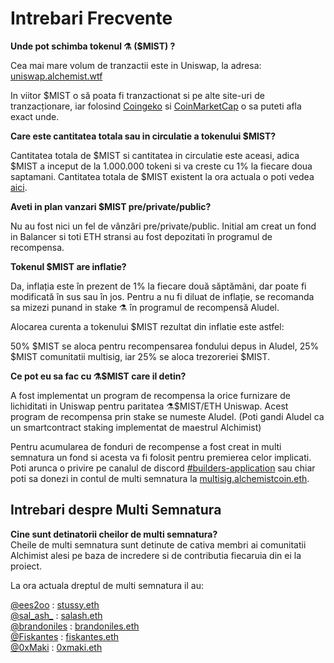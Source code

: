 # Intrebari Frecvente

**Unde pot schimba tokenul ⚗️ \($MIST\) ?**

Cea mai mare volum de tranzactii este in Uniswap, la adresa: [uniswap.alchemist.wtf](https://app.uniswap.org/#/swap?inputCurrency=0x88acdd2a6425c3faae4bc9650fd7e27e0bebb7ab&use=V2)

In viitor $MIST o să poata fi tranzactionat si pe alte site-uri de tranzacționare, iar folosind [Coingeko](https://www.coingecko.com/en/coins/alchemist) si [CoinMarketCap](https://coinmarketcap.com/currencies/alchemist/) o sa puteti afla exact unde.

**Care este cantitatea totala sau in circulatie a tokenului $MIST?**

Cantitatea totala de $MIST si cantitatea in circulatie este aceasi, adica $MIST a inceput de la 1.000.000 tokeni si va creste cu 1% la fiecare doua saptamani. Cantitatea totala de $MIST existent la ora actuala o poti vedea [aici](https://etherscan.io/token/0x88acdd2a6425c3faae4bc9650fd7e27e0bebb7ab).

**Aveti in plan vanzari $MIST pre/private/public?**

Nu au fost nici un fel de vânzări pre/private/public. Initial am creat un fond in Balancer si toti ETH stransi au fost depozitati în programul de recompensa.

**Tokenul $MIST are inflatie?**

Da, inflația este în prezent de 1% la fiecare două săptămâni, dar poate fi modificată în sus sau în jos. Pentru a nu fi diluat de inflație, se recomanda sa mizezi punand in stake ⚗️ în programul de recompensă Aludel.

Alocarea curenta a tokenului $MIST rezultat din inflatie este astfel:

50% $MIST se aloca pentru recompensarea fondului depus in Aludel, 25% $MIST comunitatii multisig, iar 25% se aloca trezoreriei $MIST.

**Ce pot eu sa fac cu ⚗️$MIST care il detin?**

A fost implementat un program de recompensa la orice furnizare de lichiditati in Uniswap pentru paritatea ⚗️$MIST/ETH Uniswap. Acest program de recompensa prin stake se numeste Aludel. \(Poti gandi Aludel ca un smartcontract staking implementat de maestrul Alchimist\)

Pentru acumularea de fonduri de recompense a fost creat in multi semnatura un fond si acesta va fi folosit pentru premierea celor implicati. Poti arunca o privire pe canalul de discord [\#builders-application](https://discord.gg/92hQDCw25u) sau chiar poti sa donezi in contul de multi semnatura la [multisig.alchemistcoin.eth](https://etherscan.io/address/multisig.alchemistcoin.eth).

## Intrebari despre Multi Semnatura <a id="Multisig-FAQ"></a>

**Cine sunt detinatorii cheilor de multi semnatura?**  
Cheile de multi semnatura sunt detinute de cativa membri ai comunitatii Alchimist alesi pe baza de incredere si de contributia fiecaruia din ei la proiect.

La ora actuala dreptul de multi semnatura il au:

[@ees2oo](https://twitter.com/ees2oo) : [stussy.eth](https://etherscan.io/address/stussy.eth)  
[@sal\_ash\_](https://twitter.com/sal_ash_) : [salash.eth](https://etherscan.io/address/salash.eth)  
[@brandoniles](https://twitter.com/brandoniles) : [brandoniles.eth](https://etherscan.io/address/brandoniles.eth)  
[@Fiskantes](https://twitter.com/Fiskantes) : [fiskantes.eth](https://etherscan.io/address/fiskantes.eth)  
[@0xMaki](https://twitter.com/0xMaki) : [0xmaki.eth](https://etherscan.io/address/0xmaki.eth)

